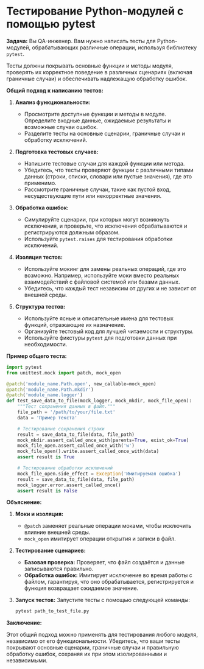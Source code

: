 # Тестирование Python-модулей с помощью pytest

**Задача:** Вы QA-инженер. Вам нужно написать тесты для Python-модулей, обрабатывающих различные операции, используя библиотеку `pytest`.

Тесты должны покрывать основные функции и методы модуля, проверять их корректное поведение в различных сценариях (включая граничные случаи) и обеспечивать надлежащую обработку ошибок.

**Общий подход к написанию тестов:**

1. **Анализ функциональности:**
   - Просмотрите доступные функции и методы в модуле. Определите входные данные, ожидаемые результаты и возможные случаи ошибок.
   - Разделите тесты на основные сценарии, граничные случаи и обработку исключений.

2. **Подготовка тестовых случаев:**
   - Напишите тестовые случаи для каждой функции или метода.
   - Убедитесь, что тесты проверяют функции с различными типами данных (строки, списки, словари или пустые значения), где это применимо.
   - Рассмотрите граничные случаи, такие как пустой вход, несуществующие пути или некорректные значения.

3. **Обработка ошибок:**
   - Симулируйте сценарии, при которых могут возникнуть исключения, и проверьте, что исключения обрабатываются и регистрируются должным образом.
   - Используйте `pytest.raises` для тестирования обработки исключений.

4. **Изоляция тестов:**
   - Используйте мокинг для замены реальных операций, где это возможно. Например, используйте моки вместо реальных взаимодействий с файловой системой или базами данных.
   - Убедитесь, что каждый тест независим от других и не зависит от внешней среды.

5. **Структура тестов:**
   - Используйте ясные и описательные имена для тестовых функций, отражающие их назначение.
   - Организуйте тестовый код для лучшей читаемости и структуры.
   - Используйте фикстуры `pytest` для подготовки данных при необходимости.

**Пример общего теста:**

```python
import pytest
from unittest.mock import patch, mock_open

@patch('module_name.Path.open', new_callable=mock_open)
@patch('module_name.Path.mkdir')
@patch('module_name.logger')
def test_save_data_to_file(mock_logger, mock_mkdir, mock_file_open):
    """Тест сохранения данных в файл."""
    file_path = '/path/to/your/file.txt'
    data = 'Пример текста'

    # Тестирование сохранения строки
    result = save_data_to_file(data, file_path)
    mock_mkdir.assert_called_once_with(parents=True, exist_ok=True)
    mock_file_open.assert_called_once_with('w')
    mock_file_open().write.assert_called_once_with(data)
    assert result is True

    # Тестирование обработки исключений
    mock_file_open.side_effect = Exception('Имитируемая ошибка')
    result = save_data_to_file(data, file_path)
    mock_logger.error.assert_called_once()
    assert result is False
```

**Объяснение:**

1. **Моки и изоляция:**
   - `@patch` заменяет реальные операции моками, чтобы исключить влияние внешней среды.
   - `mock_open` имитирует операции открытия и записи в файл.

2. **Тестирование сценариев:**
   - **Базовая проверка:** Проверяет, что файл создаётся и данные записываются правильно.
   - **Обработка ошибок:** Имитирует исключение во время работы с файлом, гарантируя, что оно обрабатывается, регистрируется и функция возвращает ожидаемое значение.

3. **Запуск тестов:**
   Запустите тесты с помощью следующей команды:
   ```bash
   pytest path_to_test_file.py
   ```


**Заключение:**

Этот общий подход можно применять для тестирования любого модуля, независимо от его функциональности. Убедитесь, что ваши тесты покрывают основные сценарии, граничные случаи и правильную обработку ошибок, сохраняя их при этом изолированными и независимыми.